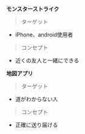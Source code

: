 **モンスターストライク**
>ターゲット
* iPhone、android使用者

>コンセプト
* 近くの友人と一緒にできる

**地図アプリ**
>ターゲット
* 道がわからない人

>コンセプト
* 正確に送り届ける

